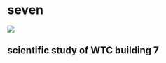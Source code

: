 seven
=====

![](https://github.com/nondejus/seven-trailer/blob/main/SEVEN_thumb-YT-1024_email_2.jpg)
## scientific study of WTC building 7


